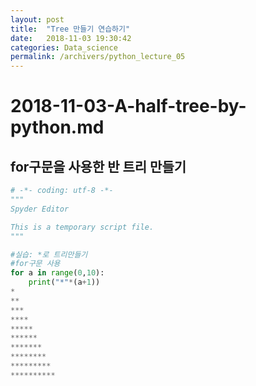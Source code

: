 ```yaml
---
layout: post
title:  "Tree 만들기 연습하기"
date:   2018-11-03 19:30:42
categories: Data_science
permalink: /archivers/python_lecture_05
---
```


# 2018-11-03-A-half-tree-by-python.md

## for구문을 사용한 반 트리 만들기
```python
# -*- coding: utf-8 -*-
"""
Spyder Editor

This is a temporary script file.
"""

#실습: *로 트리만들기
#for구문 사용
for a in range(0,10):
    print("*"*(a+1))
*
**
***
****
*****
******
*******
********
*********
**********
```
